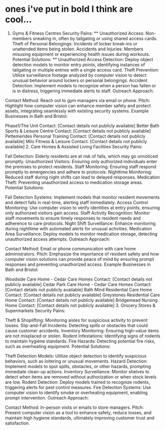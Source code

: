 # ones i've put in bold I think are cool...

1. Gyms & Fitness Centres
Security Pains:
**
Unauthorized Access: Non-members sneaking in, often by tailgating or using shared access cards.
Theft of Personal Belongings: Incidents of locker break-ins or unattended items being stolen.
Accidents and Injuries: Members misusing equipment or experiencing health issues during workouts.
Potential Solutions:
**
Unauthorized Access Detection: Deploy object detection models to monitor entry points, identifying instances of tailgating or multiple entries with a single access card.
Theft Prevention: Utilize surveillance footage analyzed by computer vision to detect unusual behavior around lockers or personal belongings.
Accident Detection: Implement models to recognize when a person has fallen or is in distress, triggering immediate alerts to staff.
Outreach Approach:

Contact Method: Reach out to gym managers via email or phone.
Pitch: Highlight how computer vision can enhance member safety and protect assets, integrating seamlessly with existing security systems.
Example Businesses in Bath and Bristol:

Phase1/The Unit
Contact: [Contact details not publicly available]
Better Bath Sports & Leisure Centre
Contact: [Contact details not publicly available]
Pettemerides Personal Training
Contact: [Contact details not publicly available]
Milo Fitness & Leisure
Contact: [Contact details not publicly available]
2. Care Homes & Assisted Living Facilities
Security Pains:

Fall Detection: Elderly residents are at risk of falls, which may go unnoticed promptly.
Unauthorized Visitors: Ensuring only authorized individuals enter the premises to protect residents.
Staff Monitoring: Ensuring staff respond promptly to emergencies and adhere to protocols.
Nighttime Monitoring: Reduced staff during night shifts can lead to delayed responses.
Medication Theft: Preventing unauthorized access to medication storage areas.
Potential Solutions:

Fall Detection Systems: Implement models that monitor resident movements and detect falls in real-time, alerting staff immediately.
Access Control Monitoring: Use computer vision to verify identities at entry points, ensuring only authorized visitors gain access.
Staff Activity Recognition: Monitor staff movements to ensure timely responses to resident needs and adherence to care protocols.
Night Shift Surveillance: Enhance monitoring during nighttime with automated alerts for unusual activities.
Medication Area Surveillance: Deploy models to monitor medication storage, detecting unauthorized access attempts.
Outreach Approach:

Contact Method: Email or phone communication with care home administrators.
Pitch: Emphasize the importance of resident safety and how computer vision solutions can provide peace of mind by ensuring prompt responses and preventing unauthorized access.
Example Businesses in Bath and Bristol:

Woodside Care Home - Cedar Care Homes
Contact: [Contact details not publicly available]
Cedar Park Care Home - Cedar Care Homes
Contact: [Contact details not publicly available]
Bath Mind Residential Care Home
Contact: [Contact details not publicly available]
Greystones Residential Care Home
Contact: [Contact details not publicly available]
Bridgemead Nursing Home
Contact: [Contact details not publicly available]
3. Grocery Stores & Supermarkets
Security Pains:

Theft & Shoplifting: Monitoring aisles for suspicious activity to prevent losses.
Slip-and-Fall Incidents: Detecting spills or obstacles that could cause customer accidents.
Inventory Monitoring: Ensuring high-value items are not misplaced or stolen.
Rodent Infestations: Identifying signs of rodents to maintain hygiene standards.
Fire Hazards: Detecting potential fire risks, such as overheating equipment.
Potential Solutions:

Theft Detection Models: Utilize object detection to identify suspicious behaviors, such as loitering or unusual movements.
Hazard Detection: Implement models to spot spills, obstacles, or other hazards, prompting immediate clean-up actions.
Inventory Surveillance: Monitor shelves to detect when items are removed without authorization or when stock levels are low.
Rodent Detection: Deploy models trained to recognize rodents, triggering alerts for pest control measures.
Fire Detection Systems: Use computer vision to identify smoke or overheating equipment, enabling prompt intervention.
Outreach Approach:

Contact Method: In-person visits or emails to store managers.
Pitch: Present computer vision as a tool to enhance safety, reduce losses, and maintain high hygiene standards, ultimately improving customer trust and satisfaction.
